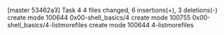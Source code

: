 [master 53462a3] Task 4
 4 files changed, 6 insertions(+), 3 deletions(-)
 create mode 100644 0x00-shell_basics/4
 create mode 100755 0x00-shell_basics/4-listmorefiles
 create mode 100644 4-listmorefiles
